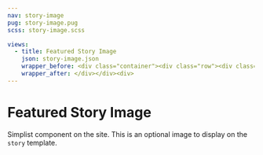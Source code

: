 ```yaml
---
nav: story-image
pug: story-image.pug
scss: story-image.scss

views:
  - title: Featured Story Image
    json: story-image.json
    wrapper_before: <div class="container"><div class="row"><div class="col-12">
    wrapper_after: </div></div><div>
---
```


# Featured Story Image

Simplist component on the site. This is an optional image to display on the `story` template.
